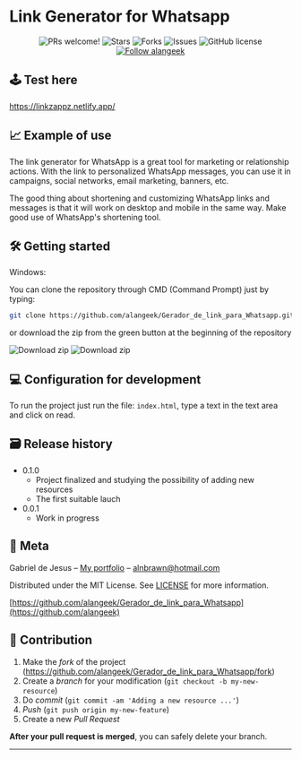 # Link Generator for Whatsapp


<p align="center">
  <img alt="PRs welcome!" src="https://img.shields.io/static/v1?label=PRs&message=WELCOME&style=for-the-badge&color=21BF73&labelColor=222222" />
     
   <img alt="Stars" src="https://img.shields.io/github/stars/alangeek/Gerador_de_link_para_Whatsapp?color=21BF73&label=STARS&logo=3C424B&logoColor=3C424B&style=for-the-badge&labelColor=222222" />

   <img alt="Forks" src="https://img.shields.io/github/forks/alangeek/Gerador_de_link_para_Whatsapp?color=21BF73&label=FORKS&logo=3C424B&logoColor=3C424B&style=for-the-badge&labelColor=222222" />

   <img alt="Issues" src="https://img.shields.io/github/issues/alangeek/Gerador_de_link_para_Whatsapp?color=21BF73&label=ISSUES&logo=3C424B&logoColor=3C424B&style=for-the-badge&labelColor=222222" />

   <img alt="GitHub license" src="https://img.shields.io/github/license/alangeek/Gerador_de_link_para_Whatsapp?color=21BF73&label=LICENSE&logo=3C424B&logoColor=3C424B&style=for-the-badge&labelColor=222222" />

  <a href="https://github.com/alangeek">
    <img alt="Follow alangeek" src="https://img.shields.io/static/v1?label=Follow&message=alangeek&style=for-the-badge&color=21BF73&labelColor=222222" />
  </a>
</p>

## 🕹 Test here

https://linkzappz.netlify.app/

## 📈 Example of use

The link generator for WhatsApp is a great tool for marketing or relationship actions. With the link to personalized WhatsApp messages, you can use it in campaigns, social networks, email marketing, banners, etc.

The good thing about shortening and customizing WhatsApp links and messages is that it will work on desktop and mobile in the same way. Make good use of WhatsApp's shortening tool.

## 🛠 Getting started

Windows:

You can clone the repository through CMD (Command Prompt) just by typing:

```sh
git clone https://github.com/alangeek/Gerador_de_link_para_Whatsapp.git
```

or download the zip from the green button at the beginning of the repository

<img src="https://i.ibb.co/3mLnKMH/clone.png" alt="Download zip" border="0">

<img src="https://i.ibb.co/3M5CXKm/clone-zip.png" alt="Download zip" border="0">

## 💻 Configuration for development

To run the project just run the file: `index.html`, type a text in the text area and click on read.

## 🗃 Release history

- 0.1.0
  - Project finalized and studying the possibility of adding new resources
  - The first suitable lauch
- 0.0.1
  - Work in progress

## 📝 Meta

Gabriel de Jesus – [My portfolio](https://alanchristian.co/) – alnbrawn@hotmail.com

Distributed under the MIT License. See [LICENSE](LICENSE) for more information.

[https://github.com/alangeek/Gerador_de_link_para_Whatsapp](https://github.com/alangeek)

## 🚀 Contribution

1. Make the _fork_ of the project (<https://github.com/alangeek/Gerador_de_link_para_Whatsapp/fork>)
2. Create a _branch_ for your modification (`git checkout -b my-new-resource`)
3. Do _commit_ (`git commit -am 'Adding a new resource ...'`)
4. _Push_ (`git push origin my-new-feature`)
5. Create a new _Pull Request_

**After your pull request is merged**, you can safely delete your branch.

---
